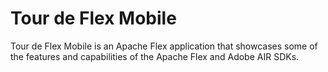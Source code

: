 Tour de Flex Mobile
===================

Tour de Flex Mobile is an Apache Flex application that showcases some of the features and capabilities of the Apache Flex and Adobe AIR SDKs.